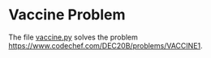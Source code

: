 # Vaccine Problem

The file [vaccine.py](vaccine.py) solves the problem https://www.codechef.com/DEC20B/problems/VACCINE1.